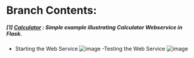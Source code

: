 # **Branch Contents:**
##### [1] [Calculator](https://github.com/rahulvaish/FlaskWebServices-Python/tree/Calculator) : Simple example illustrating Calculator Webservice in Flask.
- Starting the Web Service
![image](https://user-images.githubusercontent.com/689226/50071841-232ac200-01f9-11e9-839e-685eedb0b7a6.png)
-Testing the Web Service
![image](https://user-images.githubusercontent.com/689226/50071860-38075580-01f9-11e9-9c3d-a4645faadf60.png)
